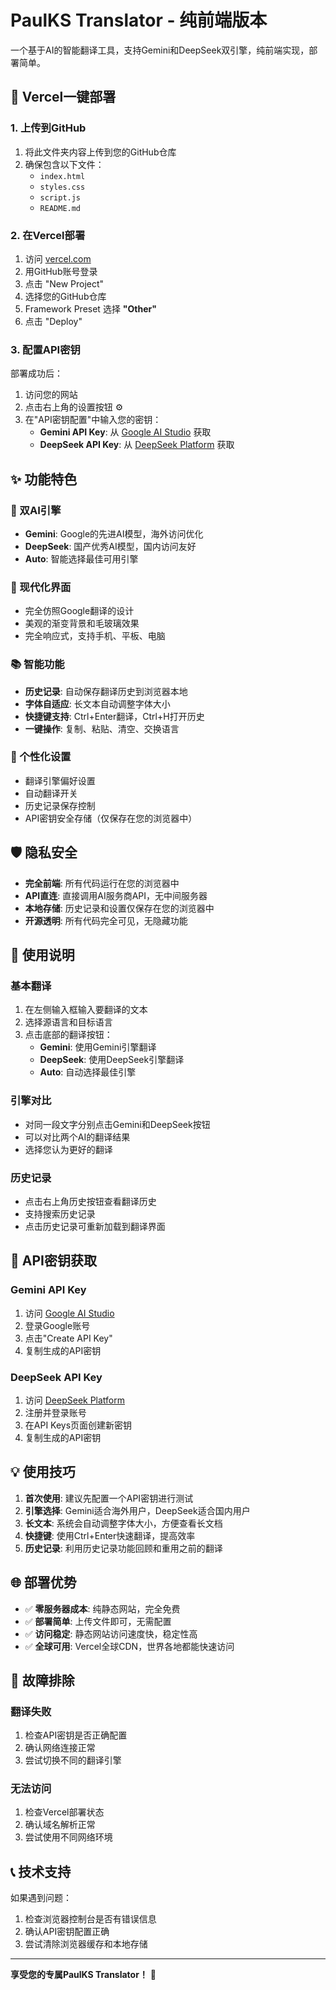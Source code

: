 # PaulKS Translator - 纯前端版本

一个基于AI的智能翻译工具，支持Gemini和DeepSeek双引擎，纯前端实现，部署简单。

## 🚀 Vercel一键部署

### 1. 上传到GitHub
1. 将此文件夹内容上传到您的GitHub仓库
2. 确保包含以下文件：
   - `index.html`
   - `styles.css`
   - `script.js`
   - `README.md`

### 2. 在Vercel部署
1. 访问 [vercel.com](https://vercel.com)
2. 用GitHub账号登录
3. 点击 "New Project"
4. 选择您的GitHub仓库
5. Framework Preset 选择 **"Other"**
6. 点击 "Deploy"

### 3. 配置API密钥
部署成功后：
1. 访问您的网站
2. 点击右上角的设置按钮 ⚙️
3. 在"API密钥配置"中输入您的密钥：
   - **Gemini API Key**: 从 [Google AI Studio](https://aistudio.google.com/app/apikey) 获取
   - **DeepSeek API Key**: 从 [DeepSeek Platform](https://platform.deepseek.com/api_keys) 获取

## ✨ 功能特色

### 🧠 双AI引擎
- **Gemini**: Google的先进AI模型，海外访问优化
- **DeepSeek**: 国产优秀AI模型，国内访问友好
- **Auto**: 智能选择最佳可用引擎

### 🎨 现代化界面
- 完全仿照Google翻译的设计
- 美观的渐变背景和毛玻璃效果
- 完全响应式，支持手机、平板、电脑

### 📚 智能功能
- **历史记录**: 自动保存翻译历史到浏览器本地
- **字体自适应**: 长文本自动调整字体大小
- **快捷键支持**: Ctrl+Enter翻译，Ctrl+H打开历史
- **一键操作**: 复制、粘贴、清空、交换语言

### 🔧 个性化设置
- 翻译引擎偏好设置
- 自动翻译开关
- 历史记录保存控制
- API密钥安全存储（仅保存在您的浏览器中）

## 🛡️ 隐私安全

- **完全前端**: 所有代码运行在您的浏览器中
- **API直连**: 直接调用AI服务商API，无中间服务器
- **本地存储**: 历史记录和设置仅保存在您的浏览器中
- **开源透明**: 所有代码完全可见，无隐藏功能

## 📱 使用说明

### 基本翻译
1. 在左侧输入框输入要翻译的文本
2. 选择源语言和目标语言
3. 点击底部的翻译按钮：
   - **Gemini**: 使用Gemini引擎翻译
   - **DeepSeek**: 使用DeepSeek引擎翻译
   - **Auto**: 自动选择最佳引擎

### 引擎对比
- 对同一段文字分别点击Gemini和DeepSeek按钮
- 可以对比两个AI的翻译结果
- 选择您认为更好的翻译

### 历史记录
- 点击右上角历史按钮查看翻译历史
- 支持搜索历史记录
- 点击历史记录可重新加载到翻译界面

## 🔑 API密钥获取

### Gemini API Key
1. 访问 [Google AI Studio](https://aistudio.google.com/app/apikey)
2. 登录Google账号
3. 点击"Create API Key"
4. 复制生成的API密钥

### DeepSeek API Key
1. 访问 [DeepSeek Platform](https://platform.deepseek.com/api_keys)
2. 注册并登录账号
3. 在API Keys页面创建新密钥
4. 复制生成的API密钥

## 💡 使用技巧

1. **首次使用**: 建议先配置一个API密钥进行测试
2. **引擎选择**: Gemini适合海外用户，DeepSeek适合国内用户
3. **长文本**: 系统会自动调整字体大小，方便查看长文档
4. **快捷键**: 使用Ctrl+Enter快速翻译，提高效率
5. **历史记录**: 利用历史记录功能回顾和重用之前的翻译

## 🌐 部署优势

- ✅ **零服务器成本**: 纯静态网站，完全免费
- ✅ **部署简单**: 上传文件即可，无需配置
- ✅ **访问稳定**: 静态网站访问速度快，稳定性高
- ✅ **全球可用**: Vercel全球CDN，世界各地都能快速访问

## 🔧 故障排除

### 翻译失败
1. 检查API密钥是否正确配置
2. 确认网络连接正常
3. 尝试切换不同的翻译引擎

### 无法访问
1. 检查Vercel部署状态
2. 确认域名解析正常
3. 尝试使用不同网络环境

## 📞 技术支持

如果遇到问题：
1. 检查浏览器控制台是否有错误信息
2. 确认API密钥配置正确
3. 尝试清除浏览器缓存和本地存储

---

**享受您的专属PaulKS Translator！** 🎉

